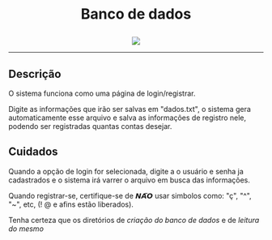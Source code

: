 # <p align = "center"> Banco de dados

<p align="center">
  <img src = "https://static.tumblr.com/55afbb9fa99b278846e3796012c99641/9wyymxs/Y2coqr90i/tumblr_static_b986hpmv5fcw84w0g4ocw8w88_640_v2.gif">
       </p>
  <hr>
  
## Descrição

O sistema funciona como uma página de login/registrar.

Digite as informações que irão ser salvas em "dados.txt", o sistema gera automaticamente esse arquivo e salva as informações de registro nele, podendo ser registradas quantas contas desejar.






## Cuidados


Quando a opção de login for selecionada, digite a o usuário e senha ja cadastrados e o sistema irá varrer o arquivo em busca das informações.

Quando registrar-se, certifique-se de 𝙉𝘼̃𝙊 usar simbolos como: "ç", "^", "~", etc, (! @ e afins estão liberados).

Tenha certeza que os diretórios de *criação do banco de dados* e de *leitura do mesmo*
